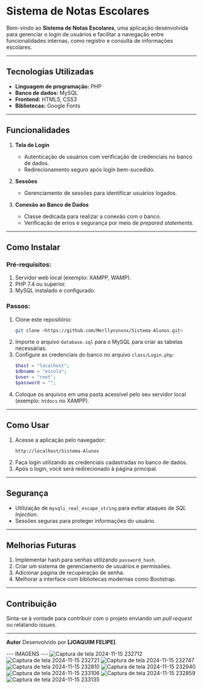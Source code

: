 
# Sistema de Notas Escolares  

Bem-vindo ao **Sistema de Notas Escolares**, uma aplicação desenvolvida para gerenciar o login de usuários e facilitar a navegação entre funcionalidades internas, como registro e consulta de informações escolares.

---

## **Tecnologias Utilizadas**
- **Linguagem de programação:** PHP
- **Banco de dados:** MySQL
- **Frontend:** HTML5, CSS3
- **Bibliotecas:** Google Fonts

---

## **Funcionalidades**
1. **Tela de Login**  
   - Autenticação de usuários com verificação de credenciais no banco de dados.  
   - Redirecionamento seguro após login bem-sucedido.  

2. **Sessões**  
   - Gerenciamento de sessões para identificar usuários logados.  

3. **Conexão ao Banco de Dados**  
   - Classe dedicada para realizar a conexão com o banco.  
   - Verificação de erros e segurança por meio de *prepared statements*.  

---

## **Como Instalar**
### Pré-requisitos:
1. Servidor web local (exemplo: XAMPP, WAMP).  
2. PHP 7.4 ou superior.  
3. MySQL instalado e configurado.  

### Passos:
1. Clone este repositório:
   ```bash
   git clone <https://github.com/Merllynsnxnx/Sistema-Alunos.git>
   ```
2. Importe o arquivo `database.sql` para o MySQL para criar as tabelas necessárias.  
3. Configure as credenciais do banco no arquivo `class/Login.php`:
   ```php
   $host = "localhost";
   $dbname = "escola";
   $user = "root";
   $password = "";
   ```
4. Coloque os arquivos em uma pasta acessível pelo seu servidor local (exemplo: `htdocs` no XAMPP).  

---

## **Como Usar**
1. Acesse a aplicação pelo navegador:  
   ```
   http://localhost/Sistema-Alunos
   ```
2. Faça login utilizando as credenciais cadastradas no banco de dados.  
3. Após o login, você será redirecionado à página principal.

---

## **Segurança**
- Utilização de `mysqli_real_escape_string` para evitar ataques de *SQL Injection*.  
- Sessões seguras para proteger informações do usuário.  

---

## **Melhorias Futuras**
1. Implementar hash para senhas utilizando `password_hash`.  
2. Criar um sistema de gerenciamento de usuários e permissões.  
3. Adicionar página de recuperação de senha.  
4. Melhorar a interface com bibliotecas modernas como Bootstrap.  

---

## **Contribuição**
Sinta-se à vontade para contribuir com o projeto enviando um *pull request* ou relatando *issues*.  

---

 **Autor**
Desenvolvido por **[JOAQUIM FELIPE]**.  


--- IMAGENS ---
![Captura de tela 2024-11-15 232712](https://github.com/user-attachments/assets/4c95b80a-cf71-47a3-a8c5-efee55acc73a)
![Captura de tela 2024-11-15 232721](https://github.com/user-attachments/assets/8ce47125-876f-46af-b889-e7283834dc64)
![Captura de tela 2024-11-15 232747](https://github.com/user-attachments/assets/c07c9ac7-b43f-46c5-96d6-5d8d8c731ee5)
![Captura de tela 2024-11-15 232810](https://github.com/user-attachments/assets/78c8de73-79b9-4446-85e4-84f5acd1f2f2)
![Captura de tela 2024-11-15 232940](https://github.com/user-attachments/assets/3f2b3b35-113f-4ab1-bc20-8745271a53d6)
![Captura de tela 2024-11-15 233106](https://github.com/user-attachments/assets/0a4040d9-3a9c-463b-ba4f-94c2452f5b1d)
![Captura de tela 2024-11-15 232859](https://github.com/user-attachments/assets/4e6f62a1-b339-4dbe-82c4-c56047906111)
![Captura de tela 2024-11-15 233135](https://github.com/user-attachments/assets/38f41ba6-c543-45c8-a0ee-fa3420568fdc)




